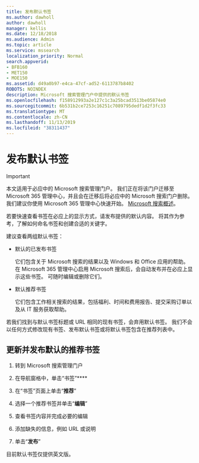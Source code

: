 ```yaml
---
title: 发布默认书签
ms.author: dawholl
author: dawholl
manager: kellis
ms.date: 12/18/2018
ms.audience: Admin
ms.topic: article
ms.service: mssearch
localization_priority: Normal
search.appverid:
- BFB160
- MET150
- MOE150
ms.assetid: d49a0b97-e4ca-47cf-ad52-6113787b8402
ROBOTS: NOINDEX
description: Microsoft 搜索管理门户中提供的默认书签
ms.openlocfilehash: f158912993a2e127c1c3a25bcad3513be05874e0
ms.sourcegitcommit: 6b531b2ce7253c16251c7089795dedf1d2f3fc33
ms.translationtype: MT
ms.contentlocale: zh-CN
ms.lasthandoff: 11/13/2019
ms.locfileid: "38311437"
---
```

# <a name="publish-default-bookmarks"></a>发布默认书签

> [!IMPORTANT]
> 本文适用于必应中的 Microsoft 搜索管理门户。 我们正在将该门户迁移至 Microsoft 365 管理中心，并且会在迁移后将必应中的 Microsoft 搜索门户删除。 我们建议你使用 Microsoft 365 管理中心快速开始。 [Microsoft 搜索概述](overview-microsoft-search.md)。

若要快速查看书签在必应上的显示方式，请发布提供的默认内容。 将其作为参考，了解如何命名书签和创建合适的关键字。
  
建议查看两组默认书签：
  
- 默认的已发布书签
    
    它们包含关于 Microsoft 搜索的结果以及 Windows 和 Office 应用的帮助。 在 Microsoft 365 管理中心启用 Microsoft 搜索后，会自动发布并在必应上显示这些书签。 可随时编辑或删除它们。
    
- 默认推荐书签
    
    它们包含工作相关搜索的结果，包括福利、时间和费用报告、提交采购订单以及从 IT 服务获取帮助。
    
若我们找到与默认书签标题或 URL 相同的现有书签，会弃用默认书签。 我们不会以任何方式修改现有书签、发布默认书签或将默认书签包含在推荐列表中。
  
## <a name="update-and-publish-a-default-suggested-bookmark"></a>更新并发布默认的推荐书签

1. 转到 Microsoft 搜索管理门户
    
2. 在导航窗格中，单击“书签”****
    
3. 在“书签”页面上单击“**推荐**”
    
4. 选择一个推荐书签并单击“**编辑**”
    
5. 查看书签内容并完成必要的编辑
    
6. 添加缺失的信息，例如 URL 或说明
    
7. 单击“**发布**”
    
目前默认书签仅提供英文版。 

  

